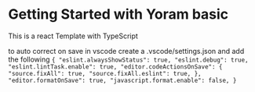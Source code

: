 # Getting Started with Yoram basic

This is a react Template with TypeScript

to auto correct on save in vscode create a .vscode/settings.json and add the following
`
{
    "eslint.alwaysShowStatus": true,
    "eslint.debug": true,
    "eslint.lintTask.enable": true,
    "editor.codeActionsOnSave": {
        "source.fixAll": true,
        "source.fixAll.eslint": true,
    },
    "editor.formatOnSave": true,
    "javascript.format.enable": false,
}
`